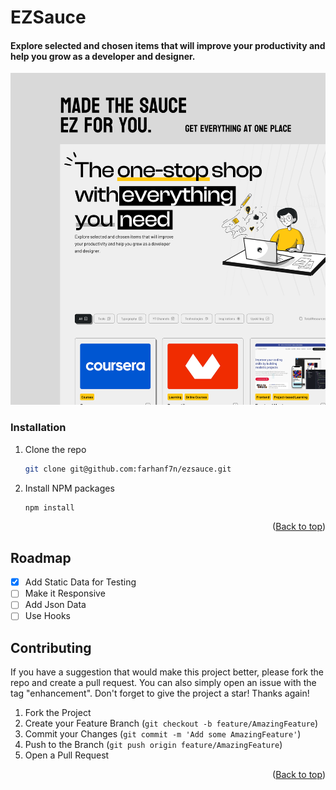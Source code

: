 # EZSauce

#### Explore selected and chosen items that will improve your productivity and help you grow as a developer and designer.

![](./src/assets/Thumbnail.png)

### Installation

1. Clone the repo
   ```sh
   git clone git@github.com:farhanf7n/ezsauce.git
   ```
2. Install NPM packages
   ```sh
   npm install
   ```

<p align="right">(<a href="#readme-top">Back to top</a>)</p>

<!-- ROADMAP -->

## Roadmap

- [x] Add Static Data for Testing
- [ ] Make it Responsive
- [ ] Add Json Data
- [ ] Use Hooks

<!-- CONTRIBUTING -->

## Contributing

If you have a suggestion that would make this project better, please fork the repo and create a pull request. You can also simply open an issue with the tag "enhancement".
Don't forget to give the project a star! Thanks again!

1. Fork the Project
2. Create your Feature Branch (`git checkout -b feature/AmazingFeature`)
3. Commit your Changes (`git commit -m 'Add some AmazingFeature'`)
4. Push to the Branch (`git push origin feature/AmazingFeature`)
5. Open a Pull Request

<p align="right">(<a href="#readme-top">Back to top</a>)</p>
